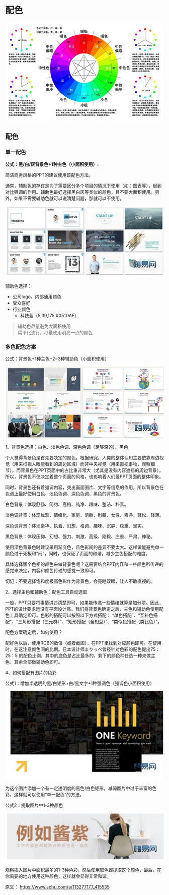 # 配色

![](./assets/2020-03-20-17-42-50.png)


## 配色


### 单一配色

**公式：黑/白/灰背景色+1种主色（小面积使用）:**

简洁商务风格的PPT的建议使用该配色方法。

通常，辅助色的存在是为了需要区分多个项目的情况下使用（如：图表等），起到对比强调的作用。辅助色最好选择黑白灰等类似的颜色，且不要大面积使用。另外，如果不需要辅助色就可以说清楚问题，那就可以不使用。

![](./assets/2020-03-21-21-40-45.png)

辅助色选择：  
* 公司logo，内部通用颜色
* 受众喜好
* 行业颜色
  * 科技蓝（5,39,175   #051DAF）

> 辅助色尽量避免大面积使用  
> 扁平化流行，尽量使用明亮一点的颜色  


### 多色配色方案


公式：背景色+1种主色+2~3种辅助色（小面积使用）

![](./assets/2020-03-21-21-40-23.png)

1、背景色选择：白色、淡色色调、深色色调（足够深的）、黑色

个人觉得背景色是首先要决定的颜色。根据研究，人类的整体认知主要依靠周边视觉（用来扫视人眼能看到的周边区域）而非中央视觉（用来直视事物，观察细节），而背景色在PPT页面中的占比重非常大（尤其是没有内容遮挡的周边背景）。所以，背景色不仅决定着整个页面的风格，也影响着人们最PPT页面的整体印象。

同时，背景色还有着强调内容，突出画面图片、文字等信息的作用，所以背景色在色调上最好使用白色、淡色色调、深色色调、黑色的背景色。

白色背景：体现舒畅、简约、高档、纯净、趣味、整洁、朴素。

淡色调背景：体现优雅、情绪化、家庭、清新、慰藉、女性、素净、轻松、轻薄。

深色调背景：体现豪华、执着、幻想、格调、趣味、沉静、稳重、坚实。

黑色背景：体现压抑、幻想、强力、刺激、高级、刚毅、庄重、严肃、神秘。

使用深色背景色时建议采用渐变色，且色彩间的差异不要太大。这样做能避免单一颜色过于死板和“闷”，同时，也保证了页面的和谐，减少主色搭配的难度。

具体选择哪个色相的颜色来做背景色呢？这需要结合PPT内容和一些颜色所传递的感觉来决定，内容和颜色传递的感觉一致即可。

切记：不要选择饱和度极高色彩作为背景色，会亮瞎双眼，让人不敢直视的。

2、选择主色和辅助色：配色工具自动选取

一般，PPT只要将事情讲述清楚即可，如果能传递一些情绪就算是加分项。因此，PPT的设计要求远没有平面设计高。我们将背景色确定之后，主色和辅助色使用配色工具确定即可。色彩的搭配可以按照以下方式搭配： “单色搭配”、“互补色搭配”、“三角形搭配（三元群）”、“矩形搭配（全相型）”、“类似色搭配（类比色）”。

配色方案确定后，如何使用？

配好色以后，使用RGB的数值（或者截图），在PPT里找到对应颜色即可。在使用时，在这注意颜色间的比例。日本设计师まりっぺ曾经针对色彩的配色提出75：25：5 的配色比例，其中的底色是占比最多的，剩下的颜色种任选一种来做主色，其余全部做辅助色即可。

4、如何搭配有图片的色彩

公式1：增加半透明的黑/白矩形+白/黑文字+1种强调色（强调色小面积使用）  
![](./assets/2020-03-21-21-40-01.png)

为这个图片添加一个有一定透明度的黑色/白色矩形，减弱图片中过于丰富的色彩，这样就可以使用“单一配色”的方法。

公式2：提取图片中1-3种颜色

![](./assets/2020-03-21-21-39-43.png) 


观察插入图片中面积最多的1-3种色彩，然后使用取色器提取这个颜色，最后，在你需要的地方使用这种颜色，这样就会显得非常和谐。


原文： https://www.sohu.com/a/113277177_415535
